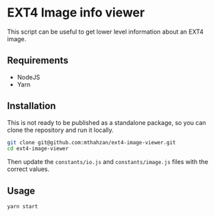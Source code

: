 # EXT4 Image info viewer

This script can be useful to get lower level information about an EXT4 image.

## Requirements

- NodeJS
- Yarn

## Installation

This is not ready to be published as a standalone package, so you can clone the repository and run it locally.

```bash
git clone git@github.com:mthahzan/ext4-image-viewer.git
cd ext4-image-viewer
```

Then update the `constants/io.js` and `constants/image.js` files with the correct values.

## Usage

```bash
yarn start
```
